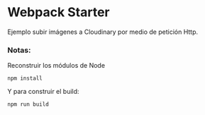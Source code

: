 # Webpack Starter

Ejemplo subir imágenes a Cloudinary por medio de petición Http.

### Notas:

Reconstruir los módulos de Node

```
npm install
```
Y para construir el build:

```
npm run build
```



